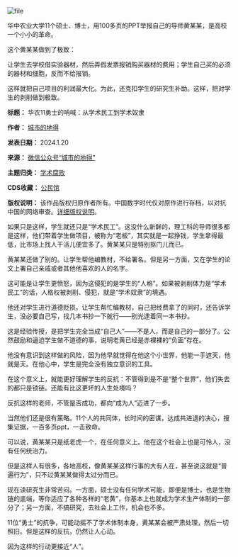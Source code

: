 ![file](https://chinadigitaltimes.net/chinese/files/2024/01/image-1705751718604.png)


华中农业大学11个硕士、博士，用100多页的PPT举报自己的导师黄某某，是高校一个小小的革命。


这个黄某某做到了极致：


让学生去学校借实验器材，然后弄假发票报销购买器材的费用；学生自己买的必须的器材和细胞，反而不给报销。


这样就把自己项目的利润最大化。为此，还克扣学生的研究生补助。这样，把对学生的剥削做到极致。




**标题：** 华农11勇士的呐喊：从学术民工到学术奴隶  

**作者：** [城市的地得](https://chinadigitaltimes.net/space/城市的地得)  

**发表日期：** 2024.1.20  

**来源：** [微信公众号“城市的地得”](https://web.archive.org/web/https://mp.weixin.qq.com/s/5TfCSXdR8DaE2iRUyM_nlg)  

**主题归类：** [学术腐败](https://chinadigitaltimes.net/space/学术腐败)  

**CDS收藏：** [公民馆](https://chinadigitaltimes.net/space/%E5%85%AC%E6%B0%91%E9%A6%86)  

**版权说明：** 该作品版权归原作者所有。中国数字时代仅对原作进行存档，以对抗中国的网络审查。[详细版权说明](https://chinadigitaltimes.net/chinese/copyright)。


如果只是这样，学生就还只是“学术民工”。这没什么新鲜的，理工科的导师很多都是这样，他们带着学生做项目，被称为“老板”，其实就是一起挣钱，学生拿得最低，比市场上找人干活儿便宜多了。黄某某只是特别抠门儿而已。


黄某某还做了别的。让学生帮他编教材，不给署名。但是另一方面，又在学生的论文上署自己亲戚或者其他他喜欢的人的名字。


这可能是让学生更愤怒，因为这侵犯的是学生的“人格”。如果被剥削体力是“学术民工”的话，人格权被剥削、侵犯，就是“学术奴隶”的境遇。


他还对学生进行道德贬损。让学生帮忙编教材，自己把经费拿了的同时，还告诉学生，没必要自己写，找几本书抄一下就行——别光逮着同一本书抄。


这是经验传授，是把学生完全当成“自己人”——不是人，而是自己的一部分了。公然鼓励和逼迫学生做不道德的事，说明老黄已经是赤裸裸的“负面”存在。


他没有意识到这样做的风险，因为他早就觉得在他这个小世界，他能一手遮天，他就是天。在他心中，学生是完全没有独立意识的工具。


在这个意义上，就能更好理解学生的反抗：不管得到是不是“整个世界”，他们失去的都只是锁链。还能有比这更坏的人生处境吗？


反抗这样的老师，不管是否成功，都向“成为人”迈进了一步。


当然他们还是很有策略。11个人的共同体，长时间的密谋，达成共进退的决心，搜集证据，一百多页ppt，一击致命。


可以说，黄某某只是纸老虎一个，在任何意义上。他在这个社会上也是可怜人，没有任何统治力。


但是这样人有很多，各地高校，像黄某某这样行事的大有人在，甚至说这就是“普遍行为”，只不过黄某某做得太过分而已。


现在读研究生非常苦闷。一方面，硕士没有任何学术可能，即便是博士，也是生物链的底端，等你适应了各种各样的“老黄”，你基本上也就成为学术生产体制的一部分了；另一方面，不搞研究，去社会上工作，机会也不多。


11位“勇士”的抗争，可能动摇不了学术体制本身，黄某某会被严肃处理，然后一切照旧。但是这样的反抗，仍然让人心动。


因为这样的行动更接近“人”。

